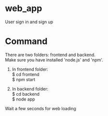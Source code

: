 # web_app
User sign in and sign up

# Command
There are two folders: frontend and backend.  
Make sure you have installed 'node.js' and 'npm'.  

1. In frontend folder:  
$ cd frontend  
$ npm start  

2. In backend folder:  
$ cd backend  
$ node app  

Wait a few seconds for web loading
